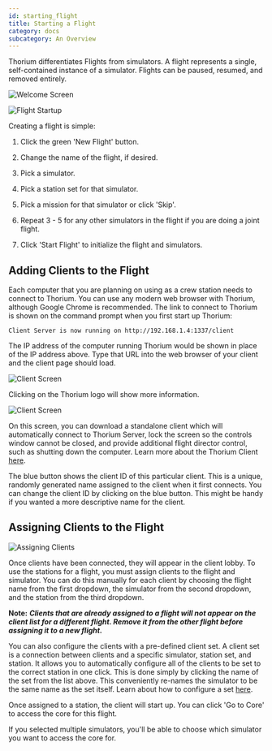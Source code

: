 ```yaml
---
id: starting_flight
title: Starting a Flight
category: docs
subcategory: An Overview
---
```


Thorium differentiates Flights from simulators. A flight represents a single,
self-contained instance of a simulator. Flights can be paused, resumed, and
removed entirely.

![Welcome Screen](/img/starting_flight_1.jpg)

![Flight Startup](/img/starting_flight_2.jpg)

Creating a flight is simple:

1.  Click the green 'New Flight' button.

2.  Change the name of the flight, if desired.

3.  Pick a simulator.

4.  Pick a station set for that simulator.

5.  Pick a mission for that simulator or click 'Skip'.

6.  Repeat 3 - 5 for any other simulators in the flight if you are doing a joint
    flight.

7.  Click 'Start Flight' to initialize the flight and simulators.

## Adding Clients to the Flight

Each computer that you are planning on using as a crew station needs to connect
to Thorium. You can use any modern web browser with Thorium, although Google
Chrome is recommended. The link to connect to Thorium is shown on the command
prompt when you first start up Thorium:

```
Client Server is now running on http://192.168.1.4:1337/client
```

The IP address of the computer running Thorium would be shown in place of the IP
address above. Type that URL into the web browser of your client and the client
page should load.

![Client Screen](/img/client_screen_1.jpg)

Clicking on the Thorium logo will show more information.

![Client Screen](/img/client_screen_2.jpg)

On this screen, you can download a standalone client which will automatically
connect to Thorium Server, lock the screen so the controls window cannot be
closed, and provide additional flight director control, such as shutting down
the computer. Learn more about the Thorium Client [here](/docs/client).

The blue button shows the client ID of this particular client. This is a unique,
randomly generated name assigned to the client when it first connects. You can
change the client ID by clicking on the blue button. This might be handy if you
wanted a more descriptive name for the client.

## Assigning Clients to the Flight

![Assigning Clients](/img/starting_flight_3.jpg)

Once clients have been connected, they will appear in the client lobby. To use
the stations for a flight, you must assign clients to the flight and simulator.
You can do this manually for each client by choosing the flight name from the
first dropdown, the simulator from the second dropdown, and the station from the
third dropdown.

**Note:** **_Clients that are already assigned to a flight will not appear on
the client list for a different flight. Remove it from the other flight before
assigning it to a new flight._**

You can also configure the clients with a pre-defined client set. A client set
is a connection between clients and a specific simulator, station set, and
station. It allows you to automatically configure all of the clients to be set
to the correct station in one click. This is done simply by clicking the name of
the set from the list above. This conveniently re-names the simulator to be the
same name as the set itself. Learn about how to configure a set
[here](/docs/sets).

Once assigned to a station, the client will start up. You can click 'Go to Core'
to access the core for this flight.

If you selected multiple simulators, you'll be able to choose which simulator
you want to access the core for.
